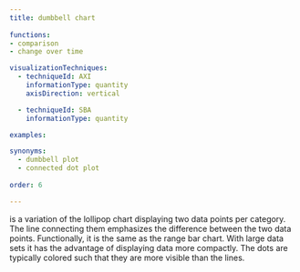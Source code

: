 ```yaml
---
title: dumbbell chart
  
functions:
- comparison
- change over time

visualizationTechniques:
  - techniqueId: AXI
    informationType: quantity
    axisDirection: vertical

  - techniqueId: SBA
    informationType: quantity

examples:

synonyms:
  - dumbbell plot
  - connected dot plot
  
order: 6

---
```


is a variation of the lollipop chart displaying two data points per category. The line connecting them emphasizes the difference between the two data points. Functionally, it is the same as the range bar chart. With large data sets it has the advantage of displaying data more compactly. The dots are typically colored such that they are more visible than the lines.

<!--more-->
